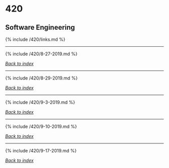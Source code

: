 # 420
## Software Engineering

{% include /420/links.md %}

***

{% include /420/8-27-2019.md %}

*[Back to index](#420)*

***

{% include /420/8-29-2019.md %}

*[Back to index](#420)*

***

{% include /420/9-3-2019.md %}

*[Back to index](#420)*

***

{% include /420/9-10-2019.md %}

*[Back to index](#420)*

***

{% include /420/9-17-2019.md %}

*[Back to index](#420)*

